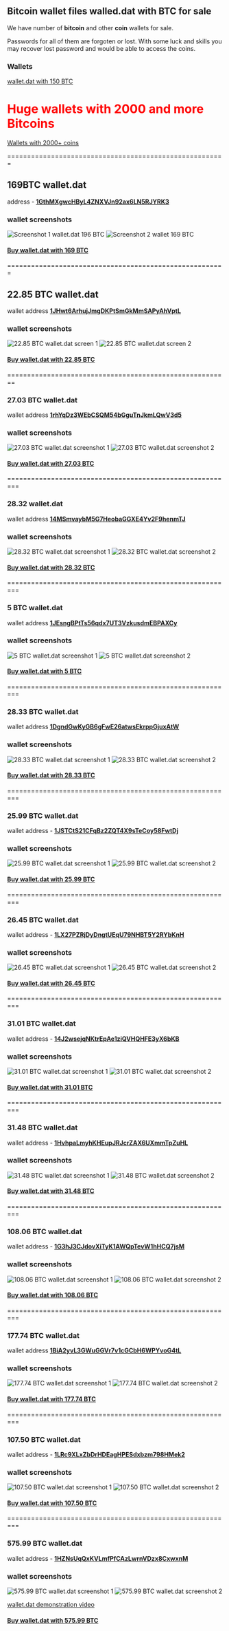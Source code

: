 ## Bitcoin wallet files walled.dat with BTC for sale

We have number of **bitcoin** and other **coin** wallets for sale. 

Passwords for all of them are forgoten or lost.  With some luck and skills you may recover lost password and would be able to access the coins.

### Wallets

[wallet.dat with 150 BTC](https://github.com/mady2077/walletBTC/blob/master/wallet-150BTC.md)

# <span style="color:red"> Huge wallets with 2000 and more Bitcoins </span>
[Wallets with 2000+ coins](2kwallets.md)


=======================================================

## 169BTC wallet.dat

address - **[1GthMXgwcHByL4ZNXVJn92ax6LN5RJYRK3](https://www.blockchain.com/btc/address/1GthMXgwcHByL4ZNXVJn92ax6LN5RJYRK3)**

### wallet screenshots 

![Screenshot 1 wallet.dat 196 BTC](https://i.imgur.com/KWcPZsl.png)
![Screenshot 2 wallet 169 BTC](https://i.imgur.com/s7JlPiP.png)

#### [Buy wallet.dat with 169 BTC](https://satoshidisk.com/pay/C8j6Sr)


=======================================================

## 22.85 BTC wallet.dat

wallet address **[1JHwt6ArhujJmgDKPtSmGkMmSAPyAhVptL](https://www.blockchain.com/btc/address/1JHwt6ArhujJmgDKPtSmGkMmSAPyAhVptL)**

### wallet screenshots

![22.85 BTC wallet.dat screen 1](https://i.imgur.com/rtuYOii.png)
![22.85 BTC wallet.dat screen 2](https://i.imgur.com/89D1g3e.png)

#### [Buy wallet.dat with 22.85 BTC](https://satoshidisk.com/pay/C8dDrj)

========================================================

### 27.03 BTC wallet.dat

wallet address **[1rhYqDz3WEbCSQM54bGguTnJkmLQwV3d5](https://www.blockchain.com/btc/address/1rhYqDz3WEbCSQM54bGguTnJkmLQwV3d5)**

### wallet screenshots 

![27.03 BTC wallet.dat screenshot 1](https://i.imgur.com/AbX3sRY.png)
![27.03 BTC wallet.dat screenshot 2](https://i.imgur.com/IDmDx3s.png)

#### [Buy wallet.dat with 27.03 BTC](https://satoshidisk.com/pay/C8dDuQ)


=========================================================

### 28.32 wallet.dat

wallet address **[14MSmvaybM5G7HeobaGGXE4Yv2F9henmTJ](https://www.blockchain.com/btc/address/14MSmvaybM5G7HeobaGGXE4Yv2F9henmTJ)**

### wallet screenshots 
![28.32 BTC wallet.dat screenshot 1](https://i.imgur.com/iEbD3YA.png)
![28.32 BTC wallet.dat screenshot 2](https://i.imgur.com/iPcZXBS.png)

#### [Buy wallet.dat with 28.32 BTC](https://satoshidisk.com/pay/C8dE2Z)

=========================================================

### 5 BTC wallet.dat

wallet address **[1JEsngBPtTs56qdx7UT3VzkusdmEBPAXCy](https://www.blockchain.com/btc/address/1JEsngBPtTs56qdx7UT3VzkusdmEBPAXCy)**

### wallet screenshots

![5 BTC wallet.dat screenshot 1](https://i.imgur.com/GOvdSHG.png)
![5 BTC wallet.dat screenshot 2](https://i.imgur.com/YrH3VKm.png)

#### [Buy wallet.dat with 5 BTC](https://satoshidisk.com/pay/C8d2BZ)

=========================================================

### 28.33 BTC wallet.dat

wallet address **[1DgndGwKyGB6gFwE26atwsEkrppGjuxAtW](https://www.blockchain.com/btc/address/1DgndGwKyGB6gFwE26atwsEkrppGjuxAtW)**

### wallet screenshots
![28.33 BTC wallet.dat screenshot 1](https://i.imgur.com/hVKSNWB.png)
![28.33 BTC wallet.dat screenshot 2](https://i.imgur.com/quvuvva.png)


#### [Buy wallet.dat with 28.33 BTC](https://satoshidisk.com/pay/C8etKM)

=========================================================

### 25.99 BTC wallet.dat

wallet address - **[1JSTCtS21CFqBz2ZQT4X9sTeCoy58FwtDj](https://www.blockchain.com/btc/address/1JSTCtS21CFqBz2ZQT4X9sTeCoy58FwtDj)**

### wallet screenshots
![25.99 BTC wallet.dat screenshot 1](https://i.imgur.com/O4IPAum.png)
![25.99 BTC wallet.dat screenshot 2](https://i.imgur.com/GcntCeO.png)

#### [Buy wallet.dat with 25.99 BTC](https://satoshidisk.com/pay/C8e1Au)


=========================================================

### 26.45 BTC wallet.dat 

wallet address - **[1LX27PZRjDyDngtUEqU79NHBT5Y2RYbKnH](https://www.blockchain.com/btc/address/1LX27PZRjDyDngtUEqU79NHBT5Y2RYbKnH)**

### wallet screenshots

![26.45 BTC wallet.dat screenshot 1](https://i.imgur.com/CT88CMg.png)
![26.45 BTC wallet.dat screenshot 2](https://i.imgur.com/l1sOekb.png)


#### [Buy wallet.dat with 26.45 BTC](https://satoshidisk.com/pay/C8e1K7)


=========================================================

### 31.01 BTC wallet.dat

wallet address - **[14J2wsejqNKtrEpAe1ziQVHQHFE3yX6bKB](https://www.blockchain.com/btc/address/14J2wsejqNKtrEpAe1ziQVHQHFE3yX6bKB)**

### wallet screenshots
![31.01 BTC wallet.dat screenshot 1](https://i.imgur.com/MTL9XxW.png)
![31.01 BTC wallet.dat screenshot 2](https://i.imgur.com/5luEJaK.png)

#### [Buy wallet.dat with 31.01 BTC](https://satoshidisk.com/pay/C8euV6)

=========================================================

### 31.48 BTC wallet.dat

wallet address - **[1HvhpaLmyhKHEupJRJcrZAX6UXmmTpZuHL](https://www.blockchain.com/btc/address/1HvhpaLmyhKHEupJRJcrZAX6UXmmTpZuHL)**

### wallet screenshots
![31.48 BTC wallet.dat screenshot 1](https://i.imgur.com/XYUqiWY.png)
![31.48 BTC wallet.dat screenshot 2](https://i.imgur.com/D7fZH3P.png)

#### [Buy wallet.dat with 31.48 BTC](https://satoshidisk.com/pay/C8eudD)

=========================================================

### 108.06 BTC wallet.dat

wallet address - **[1G3hJ3CJdovXiTyK1AWQpTevW1hHCQ7jsM](https://www.blockchain.com/btc/address/1G3hJ3CJdovXiTyK1AWQpTevW1hHCQ7jsM)**

### wallet screenshots 
![108.06 BTC wallet.dat screenshot 1](https://i.imgur.com/Db8tfZV.png)
![108.06 BTC wallet.dat screenshot 2](https://i.imgur.com/OCO0tQU.png)

#### [Buy wallet.dat with 108.06 BTC](https://satoshidisk.com/pay/C8f0FI)


=========================================================

### 177.74 BTC wallet.dat

wallet address **[1BiA2yvL3GWuGGVr7v1cGCbH6WPYvoG4tL](https://www.blockchain.com/btc/address/1BiA2yvL3GWuGGVr7v1cGCbH6WPYvoG4tL)**

### wallet screenshots 

![177.74 BTC wallet.dat screenshot 1](https://i.imgur.com/DtfKuu3.png)
![177.74 BTC wallet.dat screenshot 2](https://i.imgur.com/GF4Ww3z.png)

#### [Buy wallet.dat with 177.74 BTC](https://satoshidisk.com/pay/C8f0VH)

=========================================================

### 107.50 BTC wallet.dat

wallet address - **[1LRc9XLxZbDrHDEagHPESdxbzm798HMek2](https://www.blockchain.com/btc/address/1LRc9XLxZbDrHDEagHPESdxbzm798HMek2)**

### wallet screenshots
![107.50 BTC wallet.dat screenshot 1](https://i.imgur.com/TM11gZB.png)
![107.50 BTC wallet.dat screenshot 2](https://i.imgur.com/6piZiPr.png)

#### [Buy wallet.dat with 107.50 BTC](https://satoshidisk.com/pay/C8e1Sh)


=========================================================

### 575.99 BTC wallet.dat

wallet address - **[1HZNsUqQxKVLmfPfCAzLwrnVDzx8CxwxnM](https://www.blockchain.com/btc/address/1HZNsUqQxKVLmfPfCAzLwrnVDzx8CxwxnM)**

### wallet screenshots

![575.99 BTC wallet.dat screenshot 1](https://i.imgur.com/BZRvcl8.png)
![575.99 BTC wallet.dat screenshot 2](https://i.imgur.com/ORhyhqZ.png)

[wallet.dat demonstration video](https://streamable.com/r9k16)


#### [Buy wallet.dat with 575.99 BTC](https://satoshidisk.com/pay/C8d1hW)

